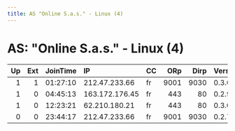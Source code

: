 ```yaml
---
title: AS "Online S.a.s." - Linux (4)
---
```


# AS: "Online S.a.s." - Linux (4)

|   Up |   Ext | JoinTime   | IP             | CC   |   ORp |   Dirp | Version   | Contact                   | Nickname          |   eFamMembers |
|-----:|------:|:-----------|:---------------|:-----|------:|-------:|:----------|:--------------------------|:------------------|--------------:|
|    1 |     1 | 01:27:10   | 212.47.233.66  | fr   |  9001 |   9030 | 0.3.0.10  | None                      | GarflaxTheToothy  |             1 |
|    1 |     0 | 04:45:13   | 163.172.176.45 | fr   |   443 |     80 | 0.2.9.11  | SearchResutls@Protonmail. | Chucktatochip1    |             1 |
|    1 |     0 | 12:23:21   | 62.210.180.21  | fr   |   443 |     80 | 0.3.0.10  | None                      | TorNodeFromFrance |             1 |
|    0 |     0 | 23:44:17   | 212.47.233.66  | fr   |  9001 |   9030 | 0.2.7.6   | None                      | TotallyNotTheNSA  |             1 |
